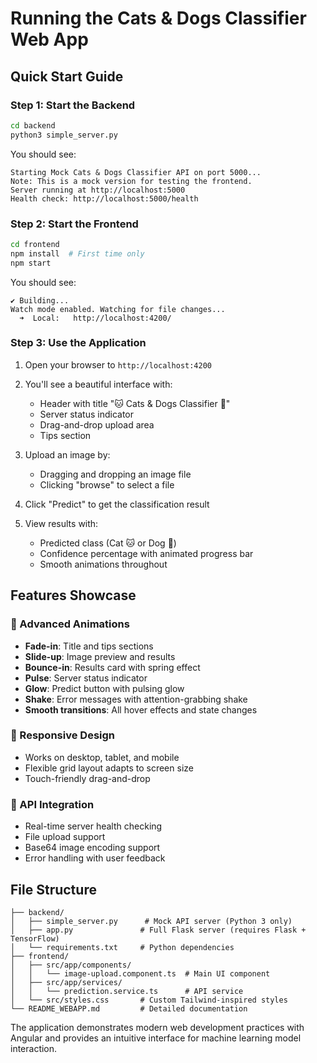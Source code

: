 # Running the Cats & Dogs Classifier Web App

## Quick Start Guide

### Step 1: Start the Backend
```bash
cd backend
python3 simple_server.py
```

You should see:
```
Starting Mock Cats & Dogs Classifier API on port 5000...
Note: This is a mock version for testing the frontend.
Server running at http://localhost:5000
Health check: http://localhost:5000/health
```

### Step 2: Start the Frontend
```bash
cd frontend
npm install  # First time only
npm start
```

You should see:
```
✔ Building...
Watch mode enabled. Watching for file changes...
  ➜  Local:   http://localhost:4200/
```

### Step 3: Use the Application
1. Open your browser to `http://localhost:4200`
2. You'll see a beautiful interface with:
   - Header with title "🐱 Cats & Dogs Classifier 🐶"
   - Server status indicator
   - Drag-and-drop upload area
   - Tips section

3. Upload an image by:
   - Dragging and dropping an image file
   - Clicking "browse" to select a file

4. Click "Predict" to get the classification result

5. View results with:
   - Predicted class (Cat 🐱 or Dog 🐶)
   - Confidence percentage with animated progress bar
   - Smooth animations throughout

## Features Showcase

### 🎨 Advanced Animations
- **Fade-in**: Title and tips sections
- **Slide-up**: Image preview and results
- **Bounce-in**: Results card with spring effect
- **Pulse**: Server status indicator
- **Glow**: Predict button with pulsing glow
- **Shake**: Error messages with attention-grabbing shake
- **Smooth transitions**: All hover effects and state changes

### 📱 Responsive Design
- Works on desktop, tablet, and mobile
- Flexible grid layout adapts to screen size
- Touch-friendly drag-and-drop

### 🔧 API Integration
- Real-time server health checking
- File upload support
- Base64 image encoding support
- Error handling with user feedback

## File Structure
```
├── backend/
│   ├── simple_server.py      # Mock API server (Python 3 only)
│   ├── app.py               # Full Flask server (requires Flask + TensorFlow)
│   └── requirements.txt     # Python dependencies
├── frontend/
│   ├── src/app/components/
│   │   └── image-upload.component.ts  # Main UI component
│   ├── src/app/services/
│   │   └── prediction.service.ts      # API service
│   └── src/styles.css       # Custom Tailwind-inspired styles
└── README_WEBAPP.md         # Detailed documentation
```

The application demonstrates modern web development practices with Angular and provides an intuitive interface for machine learning model interaction.